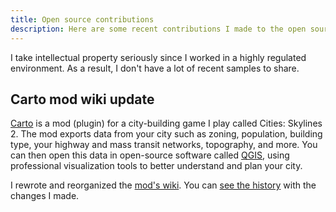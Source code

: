```yaml
---
title: Open source contributions
description: Here are some recent contributions I made to the open source world.
---
```


I take intellectual property seriously since I worked in a highly regulated environment. As a result, I don't have a lot of recent samples to share.



## Carto mod wiki update

[Carto](https://github.com/taipei-native/Carto) is a mod (plugin) for a city-building game I play called Cities: Skylines 2. The mod exports data from your city such as zoning, population, building type, your highway and mass transit networks, topography, and more. You can then open this data in open-source software called [QGIS](https://qgis.org/), using professional visualization tools to better understand and plan your city.

I rewrote and reorganized the [mod's wiki](https://github.com/taipei-native/Carto/wiki). You can [see the history](https://github.com/taipei-native/Carto/wiki/Home/_history) with the changes I made.